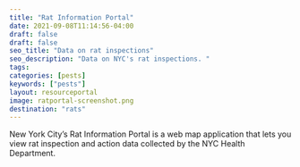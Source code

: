 ```yaml
---
title: "Rat Information Portal"
date: 2021-09-08T11:14:56-04:00
draft: false
draft: false
seo_title: "Data on rat inspections"
seo_description: "Data on NYC's rat inspections. "
tags: 
categories: [pests]
keywords: ["pests"]
layout: resourceportal
image: ratportal-screenshot.png
destination: "rats"
---
```


New York City’s Rat Information Portal is a web map application that lets you view rat inspection and action data collected by the NYC Health Department.





